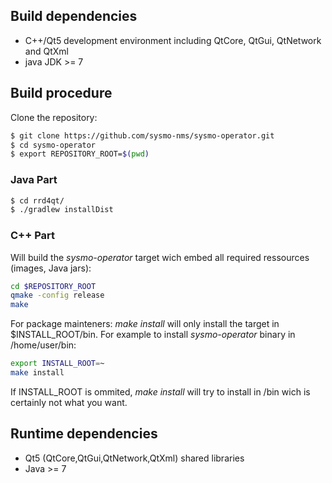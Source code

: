 Build dependencies
------------------
- C++/Qt5 development environment including QtCore, QtGui, QtNetwork and QtXml
- java JDK >= 7

Build procedure
---------------
Clone the repository:
```sh
$ git clone https://github.com/sysmo-nms/sysmo-operator.git
$ cd sysmo-operator
$ export REPOSITORY_ROOT=$(pwd)
```

### Java Part
```sh
$ cd rrd4qt/
$ ./gradlew installDist
```

### C++ Part
Will build the *sysmo-operator* target wich embed all required ressources (images, Java jars):
```sh
cd $REPOSITORY_ROOT
qmake -config release
make
```

For package mainteners: *make install* will only install the target in $INSTALL_ROOT/bin. For example to install *sysmo-operator* binary in /home/user/bin:
```sh
export INSTALL_ROOT=~
make install
```
If INSTALL_ROOT is ommited, *make install* will try to install in /bin wich is certainly not what you want.

Runtime dependencies
--------------------
- Qt5 (QtCore,QtGui,QtNetwork,QtXml) shared libraries
- Java >= 7